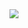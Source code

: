 <img src="https://img.shields.io/badge/html5-#E34F26?style=for-the-badge&logo=html&logoColor=white">
